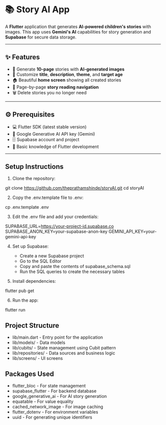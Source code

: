 # 📚 Story AI App

A **Flutter** application that generates **AI-powered children's stories** with images. This app uses **Gemini's AI** capabilities for story generation and **Supabase** for secure data storage.

---

## ✨ Features

- 📖 Generate **10-page** stories with **AI-generated images**
- 🎨 Customize **title**, **description**, **theme**, and **target age**
- 🏠 Beautiful **home screen** showing all created stories
- 📄 Page-by-page **story reading navigation**
- 🗑️ Delete stories you no longer need

---

## ⚙️ Prerequisites

- 💻 Flutter SDK (latest stable version)
- 🔑 Google Generative AI API key (Gemini)
- 🗄️ Supabase account and project
- 🧠 Basic knowledge of Flutter development

---
## Setup Instructions

1. Clone the repository:

   
git clone https://github.com/theprathamshinde/storyAI.git
   cd storyAI

2. Copy the .env.template file to .env:

   
cp .env.template .env

3. Edit the .env file and add your credentials:

   
SUPABASE_URL=https://your-project-id.supabase.co
   SUPABASE_ANON_KEY=your-supabase-anon-key
   GEMINI_API_KEY=your-gemini-api-key

4. Set up Supabase:

   - Create a new Supabase project
   - Go to the SQL Editor
   - Copy and paste the contents of supabase_schema.sql
   - Run the SQL queries to create the necessary tables
5. Install dependencies:

   
flutter pub get

6. Run the app:

   
flutter run


## Project Structure

- lib/main.dart - Entry point for the application
- lib/models/ - Data models
- lib/cubits/ - State management using Cubit pattern
- lib/repositories/ - Data sources and business logic
- lib/screens/ - UI screens

## Packages Used

- flutter_bloc - For state management
- supabase_flutter - For backend database
- google_generative_ai - For AI story generation
- equatable - For value equality
- cached_network_image - For image caching
- flutter_dotenv - For environment variables
- uuid - For generating unique identifiers
